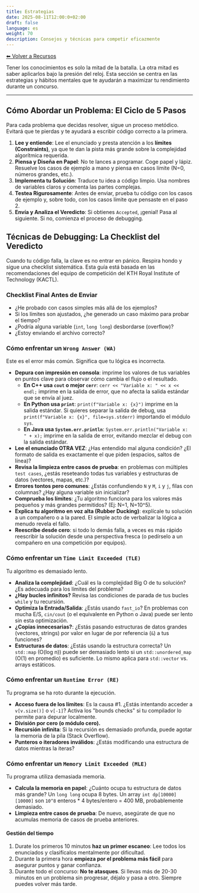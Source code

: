 ```yaml
---
title: Estrategias
date: 2025-08-11T12:00:0+02:00
draft: false
language: es
weight: 70
description: Consejos y técnicas para competir eficazmente
---
```


[⬅ Volver a Recursos](../)


Tener los conocimientos es solo la mitad de la batalla. La otra mitad es saber aplicarlos bajo la presión del reloj. Esta sección se centra en las estrategias y hábitos mentales que te ayudarán a maximizar tu rendimiento durante un concurso.

---


## Cómo Abordar un Problema: El Ciclo de 5 Pasos

Para cada problema que decidas resolver, sigue un proceso metódico. Evitará que te pierdas y te ayudará a escribir código correcto a la primera.

1. **Lee y entiende**: Lee el enunciado y presta atención a los **límites (Constraints)**, ya que te dan la pista más grande sobre la complejidad algorítmica requerida.
2. **Piensa y Diseña en Papel**: No te lances a programar. Coge papel y lápiz. Resuelve los casos de ejemplo a mano y piensa en casos límite (N=0, números grandes, etc.).
3. **Implementa tu Solución**: Traduce tu idea a código limpio. Usa nombres de variables claros y comenta las partes complejas.
4. **Testea Rigurosamente**: Antes de enviar, prueba tu código con los casos de ejemplo y, sobre todo, con los casos límite que pensaste en el paso 2.
5. **Envía y Analiza el Veredicto**: Si obtienes `Accepted`, ¡genial! Pasa al siguiente. Si no, comienza el proceso de debugging.


## Técnicas de Debugging: La Checklist del Veredicto

Cuando tu código falla, la clave es no entrar en pánico. Respira hondo y sigue una checklist sistemática. Esta guía está basada en las recomendaciones del equipo de competición del KTH Royal Institute of Technology (KACTL).


### Checklist Final Antes de Enviar

- ¿He probado con casos simples más allá de los ejemplos?
- Si los límites son ajustados, ¿he generado un caso máximo para probar el tiempo?
- ¿Podría alguna variable (`int`, `long long`) desbordarse (overflow)?
- ¿Estoy enviando el archivo correcto?


### Cómo enfrentar un `Wrong Answer (WA)`

Este es el error más común. Significa que tu lógica es incorrecta.

- **Depura con impresión en consola**: imprime los valores de tus variables en puntos clave para observar cómo cambia el flujo o el resultado.
  - **En C++ usa `cout` o mejor `cerr`**:
  `cerr << "Variable x: " << x << endl;` imprime en la salida de error, que no afecta la salida estándar que se envía al juez.
  - **En Python usa `print`**:
  `print(f"Variable x: {x}")` imprime en la salida estándar. Si quieres separar la salida de debug, usa `print(f"Variable x: {x}", file=sys.stderr)` importando el módulo `sys`.
  - **En Java usa `System.err.println`**:
  `System.err.println("Variable x: " + x);` imprime en la salida de error, evitando mezclar el debug con la salida estándar.
- **Lee el enunciado OTRA VEZ**: ¿Has entendido mal alguna condición? ¿El formato de salida es exactamente el que piden (espacios, saltos de línea)?
- **Revisa la limpieza entre casos de prueba**: en problemas con múltiples `test cases`, ¿estás reseteando todas tus variables y estructuras de datos (vectores, mapas, etc.)?
- **Errores tontos pero comunes**: ¿Estás confundiendo `N` y `M`, `i` y `j`, filas con columnas? ¿Hay alguna variable sin inicializar?
- **Comprueba los límites**: ¿Tu algoritmo funciona para los valores más pequeños y más grandes permitidos? (Ej: N=1, N=10^5).
- **Explica tu algoritmo en voz alta (Rubber Ducking)**: explícale tu solución a un compañero o a la pared. El simple acto de verbalizar la lógica a menudo revela el fallo.
- **Reescribe desde cero**: si todo lo demás falla, a veces es más rápido reescribir la solución desde una perspectiva fresca (o pedírselo a un compañero en una competición por equipos).


### Cómo enfrentar un `Time Limit Exceeded (TLE)`

Tu algoritmo es demasiado lento.

- **Analiza la complejidad**: ¿Cuál es la complejidad Big O de tu solución? ¿Es adecuada para los límites del problema?
- **¿Hay bucles infinitos?** Revisa las condiciones de parada de tus bucles `while` y tu recursión.
- **Optimiza la Entrada/Salida**: ¿Estás usando `fast_io`? En problemas con mucha E/S, `cin/cout` (o el equivalente en Python o Java) puede ser lento sin esta optimización.
- **¿Copias innecesarias?**: ¿Estás pasando estructuras de datos grandes (vectores, strings) por valor en lugar de por referencia (`&`) a tus funciones?
- **Estructuras de datos**: ¿Estás usando la estructura correcta? Un `std::map` (O(log n)) puede ser demasiado lento si un `std::unordered_map` (O(1) en promedio) es suficiente. Lo mismo aplica para `std::vector` vs. arrays estáticos.


### Cómo enfrentar un `Runtime Error (RE)`

Tu programa se ha roto durante la ejecución.

- **Acceso fuera de los límites**: Es la causa #1. ¿Estás intentando acceder a `v[v.size()]` o `v[-1]`? Activa los "bounds checks" si tu compilador lo permite para depurar localmente.
- **División por cero (o módulo cero).**
- **Recursión infinita**: Si la recursión es demasiado profunda, puede agotar la memoria de la pila (Stack Overflow).
- **Punteros o iteradores inválidos**: ¿Estás modificando una estructura de datos mientras la iteras?


### Cómo enfrentar un `Memory Limit Exceeded (MLE)`

Tu programa utiliza demasiada memoria.

- **Calcula la memoria en papel**: ¿Cuánto ocupa tu estructura de datos más grande? Un `long long` ocupa 8 bytes. Un array `int dp[10000][10000]` son `10^8` enteros * 4 bytes/entero = 400 MB, probablemente demasiado.
- **Limpieza entre casos de prueba**: De nuevo, asegúrate de que no acumulas memoria de casos de prueba anteriores.


#### Gestión del tiempo

1.  Durate los primeros 10 minutos **haz un primer escaneo**: Lee todos los enunciados y clasifícalos mentalmente por dificultad.
2.  Durante la primera hora **empieza por el problema más fácil** para asegurar puntos y ganar confianza.
3.  Durante todo el concurso: **No te atasques**. Si llevas más de 20-30 minutos en un problema sin progresar, déjalo y pasa a otro. Siempre puedes volver más tarde.
